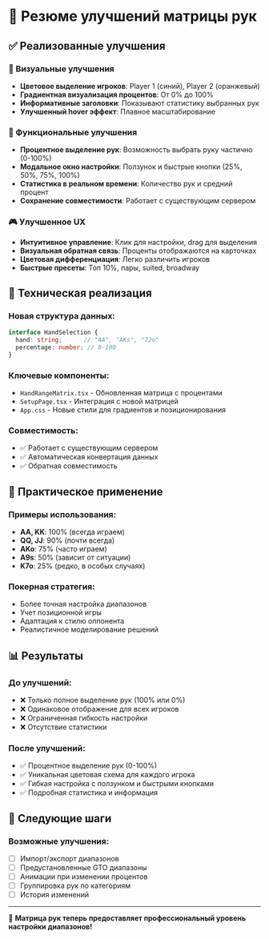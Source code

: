 # 🎯 Резюме улучшений матрицы рук

## ✅ Реализованные улучшения

### 🎨 Визуальные улучшения
- **Цветовое выделение игроков**: Player 1 (синий), Player 2 (оранжевый)
- **Градиентная визуализация процентов**: От 0% до 100%
- **Информативные заголовки**: Показывают статистику выбранных рук
- **Улучшенный hover эффект**: Плавное масштабирование

### 🔧 Функциональные улучшения
- **Процентное выделение рук**: Возможность выбрать руку частично (0-100%)
- **Модальное окно настройки**: Ползунок и быстрые кнопки (25%, 50%, 75%, 100%)
- **Статистика в реальном времени**: Количество рук и средний процент
- **Сохранение совместимости**: Работает с существующим сервером

### 🎮 Улучшенное UX
- **Интуитивное управление**: Клик для настройки, drag для выделения
- **Визуальная обратная связь**: Проценты отображаются на карточках
- **Цветовая дифференциация**: Легко различить игроков
- **Быстрые пресеты**: Топ 10%, пары, suited, broadway

## 🔄 Техническая реализация

### Новая структура данных:
```typescript
interface HandSelection {
  hand: string;      // "AA", "AKs", "72o"
  percentage: number; // 0-100
}
```

### Ключевые компоненты:
- `HandRangeMatrix.tsx` - Обновленная матрица с процентами
- `SetupPage.tsx` - Интеграция с новой матрицей
- `App.css` - Новые стили для градиентов и позиционирования

### Совместимость:
- ✅ Работает с существующим сервером
- ✅ Автоматическая конвертация данных
- ✅ Обратная совместимость

## 🎯 Практическое применение

### Примеры использования:
- **AA, KK**: 100% (всегда играем)
- **QQ, JJ**: 90% (почти всегда)
- **AKo**: 75% (часто играем)
- **A9s**: 50% (зависит от ситуации)
- **K7o**: 25% (редко, в особых случаях)

### Покерная стратегия:
- Более точная настройка диапазонов
- Учет позиционной игры
- Адаптация к стилю оппонента
- Реалистичное моделирование решений

## 📊 Результаты

### До улучшений:
- ❌ Только полное выделение рук (100% или 0%)
- ❌ Одинаковое отображение для всех игроков
- ❌ Ограниченная гибкость настройки
- ❌ Отсутствие статистики

### После улучшений:
- ✅ Процентное выделение рук (0-100%)
- ✅ Уникальная цветовая схема для каждого игрока
- ✅ Гибкая настройка с ползунком и быстрыми кнопками
- ✅ Подробная статистика и информация

## 🚀 Следующие шаги

### Возможные улучшения:
- [ ] Импорт/экспорт диапазонов
- [ ] Предустановленные GTO диапазоны
- [ ] Анимации при изменении процентов
- [ ] Группировка рук по категориям
- [ ] История изменений

---

🎉 **Матрица рук теперь предоставляет профессиональный уровень настройки диапазонов!** 